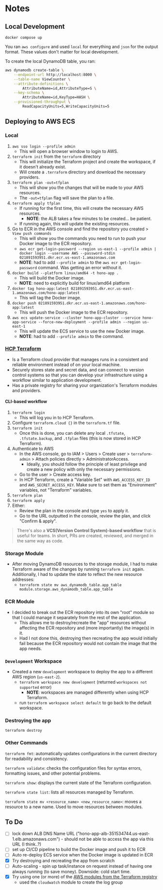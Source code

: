 # Notes

## Local Development

`docker compose up`

You ran `aws configure` and used `local` for everything and `json` for the output format. These values don't matter for local development.

To create the local DynamoDB table, you ran:

```bash
aws dynamodb create-table \
    --endpoint-url http://localhost:8000 \
    --table-name ViewCounter \
    --attribute-definitions \
        AttributeName=id,AttributeType=S \
    --key-schema \
        AttributeName=id,KeyType=HASH \
    --provisioned-throughput \
        ReadCapacityUnits=5,WriteCapacityUnits=5
```

## Deploying to AWS ECS

### Local

1. `aws sso login --profile admin`
   - This will open a browser window to login to AWS.
2. `terraform init` from the `terraform` directory
   - This will initialize the Terraform project and create the workspace, if it doesn't already exist.
   - Will create a `.terraform` directory and download the necessary providers.
3. `terraform plan -out=tfplan`
   - This will show you the changes that will be made to your AWS resources.
   - The `-out=tfplan` flag will save the plan to a file.
4. `terraform apply tfplan`
   - If running for the first time, this will create the necessary AWS resources.
     - **NOTE**: the ALB takes a few minutes to be created... be patient.
   - If running again, this will update the existing resources.
5. Go to ECR in the AWS console and find the repository you created > `View push commands`
   - This will show you the commands you need to run to push your Docker image to the ECR repository.
   - `aws ecr get-login-password --region us-east-1 --profile admin | docker login --username AWS --password-stdin 021891593951.dkr.ecr.us-east-1.amazonaws.com`
   - **NOTE**: had to add `--profile admin` to the `aws ecr get-login-password` command. Was getting an error without it.
6. `docker build --platform linux/amd64 -t hono-app .`
   - This will build the Docker image.
   - **NOTE**: need to explicitly build for linux/amd64 platform
7. `docker tag hono-app:latest 021891593951.dkr.ecr.us-east-1.amazonaws.com/hono-app:latest`
   - This will tag the Docker image.
8. `docker push 021891593951.dkr.ecr.us-east-1.amazonaws.com/hono-app:latest`
   - This will push the Docker image to the ECR repository.
9. `aws ecs update-service --cluster hono-app-cluster --service hono-app-service --force-new-deployment --profile admin --region us-east-1`
   - This will update the ECS service to use the new Docker image.
   - **NOTE**: had to add `--profile admin` to the command.

### [HCP Terraform](https://app.terraform.io/app/organizations)

- Is a Terraform cloud provider that manages runs in a consistent and reliable environment instead of on your local machine.
- Securely stores state and secret data, and can connect to version control systems so that you can develop your infrastructure using a workflow similar to application development.
- Has a private registry for sharing your organization's Terraform modules and providers.

#### CLI-based workflow

1. `terraform login`
   - This will log you in to HCP Terraform.
2. Configure `terraform.cloud {}` in the `terraform.tf` file.
3. `terraform init`
   - Once this is done, you can delete any local `.tfstate`, `.tfstate.backup`, and `.tfplan` files (this is now stored in HCP Terraform).
4. Authenticate to AWS
   - In the AWS console, go to IAM > Users > Create user > `terraform-admin` > Attach policies directly > AdministratorAccess.
     - Ideally, you should follow the principle of least privilege and create a new policy with only the necessary permissions.
   - Go to the user > Create access key.
   - In HCP Terraform, create a "Variable Set" with `AWS_ACCESS_KEY_ID` and `AWS_SECRET_ACCESS_KEY`. Make sure to set them as "Environment" variables, not "Terraform" variables.
5. `terraform plan`
6. `terraform apply`
7. Either:
   - Review the plan in the console and type `yes` to apply it.
   - Go to the URL outputted in the console, review the plan, and click "Confirm & apply".

> There's also a **VCS(Version Control System)-based workflow** that is useful for teams. In short, PRs are created, reviewed, and merged in the same way as code.

### Storage Module

- After moving DynamoDB resources to the storage module, I had to make Terraform aware of the changes by running `terraform init` again. Additionally, I had to update the state to reflect the new resource addresses:
  - `terraform state mv aws_dynamodb_table.app_table module.storage.aws_dynamodb_table.app_table`

### ECR Module

- I decided to break out the ECR repository into its own "root" module so that I could manage it separately from the rest of the application.
  - This allows me to destroy/recreate the "app" resources without affecting the ECR repository and (more importantly) the image(s) in it.
  - Had I not done this, destroying then recreating the app would initially fail because the ECR repository would not contain the image that the app needs.

### `Development` Workspace

- Created a new `development` workspace to deploy the app to a different AWS region (`us-east-2`).
  - `terraform workspace new development` (returned `workspaces not supported` error)
    - **NOTE**: workspaces are managed differently when using HCP Terraform.
  - run `terraform workspace select default` to go back to the default workspace.

### Destroying the app

`terraform destroy`

### Other Commands

`terraform fmt`: automatically updates configurations in the current directory for readability and consistency.

`terraform validate`: checks the configuration files for syntax errors, formatting issues, and other potential problems.

`terraform show`: displays the current state of the Terraform configuration.

`terraform state list`: lists all resources managed by Terraform.

`terraform state mv <resource_name> <new_resource_name>`: moves a resource to a new name. Used to move resources between modules.

## To Do

- [ ] lock down ALB DNS Name URL ("hono-app-alb-351534744.us-east-1.elb.amazonaws.com") - should not be able to access the app via this URL (I think..?)
- [ ] set up CI/CD pipeline to build the Docker image and push it to ECR
- [ ] Auto re-deploy ECS service when the Docker image is updated in ECR
- [x] Try destroying and recreating the app from scratch
- [ ] Auto-scaling - spin up task/instance on request instead of having one always running (to save money). Downside: cold start time.
- [x] Try using one (or more) of the [AWS modules from the Terraform registry](https://registry.terraform.io/browse/modules?provider=aws)
  - used the `cloudwatch` module to create the log group
